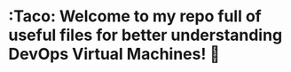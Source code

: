 # :Taco: Welcome to my repo full of useful files for better understanding DevOps Virtual Machines! :taco: #
